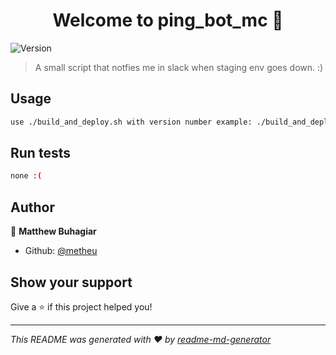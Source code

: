<h1 align="center">Welcome to ping_bot_mc 👋</h1>
<p>
  <img alt="Version" src="https://img.shields.io/badge/version-1.1.4-blue.svg?cacheSeconds=2592000" />
</p>

> A small script that notfies me in slack when staging env goes down. :)


## Usage

```sh
use ./build_and_deploy.sh with version number example: ./build_and_deploy.sh 1.1.4
```

## Run tests

```sh
none :(
```

## Author

👤 **Matthew Buhagiar**

* Github: [@metheu](https://github.com/metheu)

## Show your support

Give a ⭐️ if this project helped you!

***
_This README was generated with ❤️ by [readme-md-generator](https://github.com/kefranabg/readme-md-generator)_